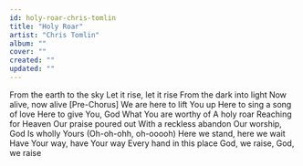 ```yaml
---
id: holy-roar-chris-tomlin
title: "Holy Roar"
artist: "Chris Tomlin"
album: ""
cover: ""
created: ""
updated: ""
---
```


From the earth to the sky
Let it rise, let it rise
From the dark into light
Now alive, now alive
[Pre-Chorus]
We are here to lift You up
Here to sing a song of love
Here to give You, God
What You are worthy of
A holy roar
Reaching for Heaven
Our praise poured out
With a reckless abandon
Our worship, God
Is wholly Yours
(Oh-oh-ohh, oh-ooooh)
Here we stand, here we wait
Have Your way, have Your way
Every hand in this place
God, we raise, God, we raise